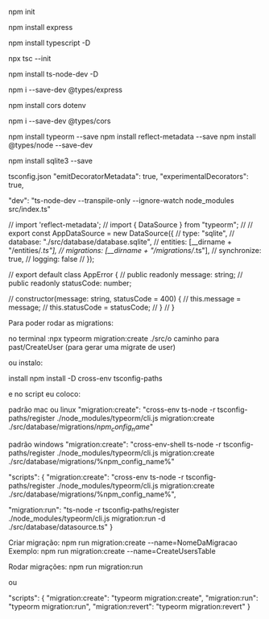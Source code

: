 npm init 

npm install express

npm install typescript -D

npx tsc --init

npm install ts-node-dev -D

npm i --save-dev @types/express

npm install cors dotenv

npm i --save-dev @types/cors

npm install typeorm --save
npm install reflect-metadata --save
npm install @types/node --save-dev

npm install sqlite3 --save

tsconfig.json
  "emitDecoratorMetadata": true,
  "experimentalDecorators": true,

"dev": "ts-node-dev --transpile-only --ignore-watch node_modules src/index.ts"

//  import 'reflect-metadata';
//  import { DataSource } from "typeorm";
//
// export const AppDataSource = new DataSource({
//   type: "sqlite",
//   database: "./src/database/database.sqlite",
//   entities: [__dirname + "/entities/*.ts"],
//   migrations: [__dirname + "/migrations/*.ts"],
//   synchronize: true,
//   logging: false
// });


// export default class AppError {
//     public readonly message: string;
//     public readonly statusCode: number;
  
//     constructor(message: string, statusCode = 400) {
//       this.message = message;
//       this.statusCode = statusCode;
//     }
//   }


Para poder rodar as migrations:

no terminal :npx typeorm migration:create ./src/o caminho para past/CreateUser (para gerar uma migrate de user)

ou  instalo: 

install npm install -D cross-env tsconfig-paths

e no script eu coloco:

padrão mac ou linux
"migration:create": "cross-env ts-node -r tsconfig-paths/register ./node_modules/typeorm/cli.js migration:create ./src/database/migrations/$npm_config_name$"

padrão windows 
"migration:create": "cross-env-shell ts-node -r tsconfig-paths/register ./node_modules/typeorm/cli.js migration:create ./src/database/migrations/%npm_config_name%"


"scripts": {
  "migration:create": "cross-env ts-node -r tsconfig-paths/register ./node_modules/typeorm/cli.js migration:create ./src/database/migrations/%npm_config_name%",

  "migration:run": "ts-node -r tsconfig-paths/register ./node_modules/typeorm/cli.js migration:run -d ./src/database/datasource.ts"
}

Criar migração:
npm run migration:create --name=NomeDaMigracao
Exemplo:
npm run migration:create --name=CreateUsersTable

Rodar migrações:
npm run migration:run

ou  

"scripts": {
  "migration:create": "typeorm migration:create",
  "migration:run": "typeorm migration:run",
  "migration:revert": "typeorm migration:revert"
}